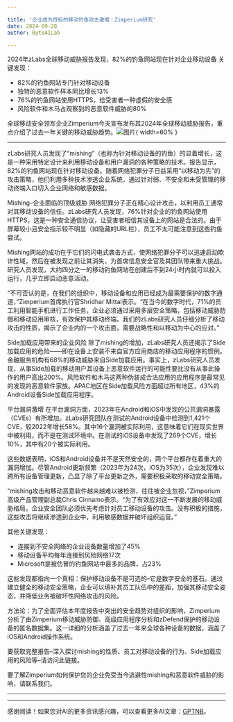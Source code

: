 ```yaml
---

title: '企业成为目标的移动钓鱼攻击激增：Zimperium研究'
date: 2024-09-28
author: ByteAILab

---
```


2024年zLabs全球移动威胁报告发现，82%的钓鱼网站现在针对企业移动设备
关键发现：
- 82%的钓鱼网站专门针对移动设备
- 独特的恶意软件样本同比增长13%
- 76%的钓鱼网站使用HTTPS，给受害者一种虚假的安全感
- 风险软件和木马占观察到的恶意软件威胁的80%

全球移动安全领军企业Zimperium今天宣布发布其2024年全球移动威胁报告，重点介绍了过去一年关键的移动威胁趋势。![图片](https://ai-techpark.com/wp-content/uploads/2024/09/Mobile-Phishi-960x540.jpg){ width=60% }

---
zLabs研究人员发现了“mishing”（也称为针对移动设备的钓鱼）的显着增长，这是一种采用特定设计来利用移动设备和用户漏洞的各种策略的技术。报告显示，82%的钓鱼网站现在针对移动设备。随着网络犯罪分子日益采用“以移动为先”的攻击策略，他们利用多种技术渗透企业系统，通过针对弱、不安全和未受管理的移动终端入口切入企业网络和敏感数据。

Mishing–企业面临的顶级威胁
网络犯罪分子正在精心设计攻击，以利用员工通常对其移动设备的信任。zLabs研究人员发现，76%针对企业的钓鱼网站使用HTTPS，这是一种安全通信协议，让受害者相信其设备上的网站是合法的。由于屏幕较小且安全指示较不明显（如隐藏的URL栏），员工不太可能注意到这些钓鱼尝试。

Mishing网站的成功在于它们的闪电式袭击方式，使网络犯罪分子可以迅速启动欺诈性域，然后在被发现之前让其消失，为首席信息安全官及其团队带来重大挑战。研究人员发现，大约四分之一的移动钓鱼网站在创建后不到24小时内就可以投入运行，几乎立即启动恶意活动。

“不可否认的是，在我们的组织中，移动设备和应用已经成为最需要保护的数字通道，”Zimperium首席执行官Shridhar Mittal表示。“在当今的数字时代，71%的员工利用智能手机进行工作任务，企业必须通过采用多层安全策略，包括移动威胁防御和移动应用审核，有效保护其移动终端。我们的zLabs研究人员仔细分析了移动攻击的性质，揭示了企业内的一个攻击面，需要战略性和以移动为中心的应对。”

Side加载应用带来的企业风险
除了mishing的增加，zLabs研究人员还揭示了Side加载应用的危险——即在设备上安装不来自官方应用商店的移动应用程序的惯例。金融服务机构有68%的移动威胁来自Side加载应用。事实上，zLabs研究人员发现，从事Side加载的移动用户其设备上恶意软件运行的可能性要比没有从事此操作的用户高出200%。风险软件和木马这两种伪装成合法应用的应用程序是最常见的发现的恶意软件家族。APAC地区在Side加载风险方面超过所有地区，43%的Android设备Side加载应用程序。

平台漏洞激增
在平台漏洞方面，2023年在Android和iOS中发现的公共漏洞暴露（CVEs）有所增加。zLabs研究团队在测试的Android设备中检测到1,421个CVE，较2022年增长58%。其中16个漏洞被实际利用，这意味着它们在现实世界中被利用，而不是在测试环境中。在测试的iOS设备中发现了269个CVE，增长10%，其中有20个被实际利用。

这些数据表明，iOS和Android设备并不是天然安全的，两个平台都存在着重大的漏洞增加。尽管Android更新频繁（2023年为24次，iOS为35次），企业发现难以跨所有设备管理更新，凸显了除了平台更新之外，需要积极采取的移动安全策略。

“mishing攻击和移动恶意软件越来越难以被检测，往往被企业忽视，”Zimperium高级产品管理副总裁Chris Cinnamo表示。“为了有效应对这一不断发展的移动威胁格局，企业安全团队必须优先考虑针对员工移动设备的攻击。没有积极的措施，这些攻击将继续渗透到企业中，利用敏感数据并破坏组织运营。”

其他关键发现：
- 连接到不安全网络的企业设备数量增加了45%
- 移动设备平均每年连接到风险网络17次
- Microsoft是被仿冒的钓鱼网站中最多的品牌，占23%

这些发现都指向一个真相：保护移动设备不是可选的–它是数字安全的基石。通过建立健全的移动安全策略，企业可以填补其员工队伍中的差距，加强其移动安全姿态，并降低业务被破坏性网络攻击的风险。

方法论：为了全面评估本年度报告中突出的安全趋势对组织的影响，Zimperium分析了由Zimperium移动威胁防御、高级应用程序分析和zDefend保护的移动设备的匿名数据集。这一详细的分析涵盖了过去一年来全球各种设备的数据，涵盖了iOS和Android操作系统。

要获取完整报告–深入探讨mishing的性质、员工对移动设备的行为、Side加载应用的风险等–请访问此链接。

要了解Zimperium如何保护您的企业免受当今逃避性mishing和恶意软件威胁的影响，请联系我们。

---
---
感谢阅读！如果您对AI的更多资讯感兴趣，可以查看更多AI文章：[GPTNB](https://gptnb.com)。